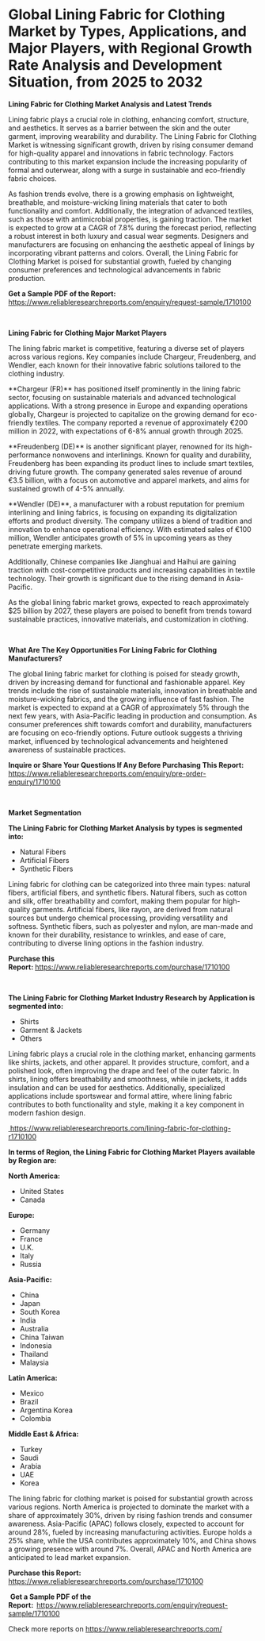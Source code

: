 <p><h1>Global Lining Fabric for Clothing Market by Types, Applications, and Major Players, with Regional Growth Rate Analysis and Development Situation, from 2025 to 2032</h1></p><p><strong>Lining Fabric for Clothing Market Analysis and Latest Trends</strong></p>
<p><p>Lining fabric plays a crucial role in clothing, enhancing comfort, structure, and aesthetics. It serves as a barrier between the skin and the outer garment, improving wearability and durability. The Lining Fabric for Clothing Market is witnessing significant growth, driven by rising consumer demand for high-quality apparel and innovations in fabric technology. Factors contributing to this market expansion include the increasing popularity of formal and outerwear, along with a surge in sustainable and eco-friendly fabric choices.</p><p>As fashion trends evolve, there is a growing emphasis on lightweight, breathable, and moisture-wicking lining materials that cater to both functionality and comfort. Additionally, the integration of advanced textiles, such as those with antimicrobial properties, is gaining traction. The market is expected to grow at a CAGR of 7.8% during the forecast period, reflecting a robust interest in both luxury and casual wear segments. Designers and manufacturers are focusing on enhancing the aesthetic appeal of linings by incorporating vibrant patterns and colors. Overall, the Lining Fabric for Clothing Market is poised for substantial growth, fueled by changing consumer preferences and technological advancements in fabric production.</p></p>
<p><strong>Get a Sample PDF of the Report:&nbsp;</strong> <a href="https://www.reliableresearchreports.com/enquiry/request-sample/1710100?utm_campaign=3057&utm_medium=2&utm_source=Github&utm_content=ia&utm_term=27032025&utm_id=lining-fabric-for-clothing">https://www.reliableresearchreports.com/enquiry/request-sample/1710100</a></p>
<p>&nbsp;</p>
<p><strong>Lining Fabric for Clothing Major Market Players</strong></p>
<p><p>The lining fabric market is competitive, featuring a diverse set of players across various regions. Key companies include Chargeur, Freudenberg, and Wendler, each known for their innovative fabric solutions tailored to the clothing industry.</p><p>**Chargeur (FR)** has positioned itself prominently in the lining fabric sector, focusing on sustainable materials and advanced technological applications. With a strong presence in Europe and expanding operations globally, Chargeur is projected to capitalize on the growing demand for eco-friendly textiles. The company reported a revenue of approximately €200 million in 2022, with expectations of 6-8% annual growth through 2025.</p><p>**Freudenberg (DE)** is another significant player, renowned for its high-performance nonwovens and interlinings. Known for quality and durability, Freudenberg has been expanding its product lines to include smart textiles, driving future growth. The company generated sales revenue of around €3.5 billion, with a focus on automotive and apparel markets, and aims for sustained growth of 4-5% annually.</p><p>**Wendler (DE)**, a manufacturer with a robust reputation for premium interlining and lining fabrics, is focusing on expanding its digitalization efforts and product diversity. The company utilizes a blend of tradition and innovation to enhance operational efficiency. With estimated sales of €100 million, Wendler anticipates growth of 5% in upcoming years as they penetrate emerging markets.</p><p>Additionally, Chinese companies like Jianghuai and Haihui are gaining traction with cost-competitive products and increasing capabilities in textile technology. Their growth is significant due to the rising demand in Asia-Pacific.</p><p>As the global lining fabric market grows, expected to reach approximately $25 billion by 2027, these players are poised to benefit from trends toward sustainable practices, innovative materials, and customization in clothing.</p></p>
<p>&nbsp;</p>
<p><strong>What Are The Key Opportunities For Lining Fabric for Clothing Manufacturers?</strong></p>
<p><p>The global lining fabric market for clothing is poised for steady growth, driven by increasing demand for functional and fashionable apparel. Key trends include the rise of sustainable materials, innovation in breathable and moisture-wicking fabrics, and the growing influence of fast fashion. The market is expected to expand at a CAGR of approximately 5% through the next few years, with Asia-Pacific leading in production and consumption. As consumer preferences shift towards comfort and durability, manufacturers are focusing on eco-friendly options. Future outlook suggests a thriving market, influenced by technological advancements and heightened awareness of sustainable practices.</p></p>
<p><strong>Inquire or Share Your Questions If Any Before Purchasing This Report:</strong> <a href="https://www.reliableresearchreports.com/enquiry/pre-order-enquiry/1710100?utm_campaign=3057&utm_medium=2&utm_source=Github&utm_content=ia&utm_term=27032025&utm_id=lining-fabric-for-clothing">https://www.reliableresearchreports.com/enquiry/pre-order-enquiry/1710100</a></p>
<p>&nbsp;</p>
<p><strong>Market Segmentation</strong></p>
<p><strong>The Lining Fabric for Clothing Market Analysis by types is segmented into:</strong></p>
<p><ul><li>Natural Fibers</li><li>Artificial Fibers</li><li>Synthetic Fibers</li></ul></p>
<p><p>Lining fabric for clothing can be categorized into three main types: natural fibers, artificial fibers, and synthetic fibers. Natural fibers, such as cotton and silk, offer breathability and comfort, making them popular for high-quality garments. Artificial fibers, like rayon, are derived from natural sources but undergo chemical processing, providing versatility and softness. Synthetic fibers, such as polyester and nylon, are man-made and known for their durability, resistance to wrinkles, and ease of care, contributing to diverse lining options in the fashion industry.</p></p>
<p><strong>Purchase this Report:&nbsp;</strong><a href="https://www.reliableresearchreports.com/purchase/1710100?utm_campaign=3057&utm_medium=2&utm_source=Github&utm_content=ia&utm_term=27032025&utm_id=lining-fabric-for-clothing">https://www.reliableresearchreports.com/purchase/1710100</a></p>
<p>&nbsp;</p>
<p><strong>The Lining Fabric for Clothing Market Industry Research by Application is segmented into:</strong></p>
<p><ul><li>Shirts</li><li>Garment & Jackets</li><li>Others</li></ul></p>
<p><p>Lining fabric plays a crucial role in the clothing market, enhancing garments like shirts, jackets, and other apparel. It provides structure, comfort, and a polished look, often improving the drape and feel of the outer fabric. In shirts, lining offers breathability and smoothness, while in jackets, it adds insulation and can be used for aesthetics. Additionally, specialized applications include sportswear and formal attire, where lining fabric contributes to both functionality and style, making it a key component in modern fashion design.</p></p>
<p><a href="https://www.reliableresearchreports.com/lining-fabric-for-clothing-r1710100?utm_campaign=3057&utm_medium=2&utm_source=Github&utm_content=ia&utm_term=27032025&utm_id=lining-fabric-for-clothing">&nbsp;https://www.reliableresearchreports.com/lining-fabric-for-clothing-r1710100</a></p>
<p><strong>In terms of Region, the Lining Fabric for Clothing Market Players available by Region are:</strong></p>
<p>
    <p> <strong> North America: </strong>
        <ul>
            <li>United States</li>
            <li>Canada</li>
        </ul>
        </p> 
    <p> <strong> Europe: </strong>
        <ul>
            <li>Germany</li>
            <li>France</li>
            <li>U.K.</li>
            <li>Italy</li>
            <li>Russia</li>
        </ul>
        </p> 
    <p> <strong> Asia-Pacific: </strong>
        <ul>
            <li>China</li>
            <li>Japan</li>
            <li>South Korea</li>
            <li>India</li>
            <li>Australia</li>
            <li>China Taiwan</li>
            <li>Indonesia</li>
            <li>Thailand</li>
            <li>Malaysia</li>
        </ul>
        </p> 
    <p> <strong> Latin America: </strong>
        <ul>
            <li>Mexico</li>
            <li>Brazil</li>
            <li>Argentina Korea</li>
            <li>Colombia</li>
        </ul>
        </p> 
    <p> <strong> Middle East & Africa: </strong>
        <ul>
            <li>Turkey</li>
            <li>Saudi</li>
            <li>Arabia</li>
            <li>UAE</li>
            <li>Korea</li>
        </ul>
    </p>
    </p>
<p><p>The lining fabric for clothing market is poised for substantial growth across various regions. North America is projected to dominate the market with a share of approximately 30%, driven by rising fashion trends and consumer awareness. Asia-Pacific (APAC) follows closely, expected to account for around 28%, fueled by increasing manufacturing activities. Europe holds a 25% share, while the USA contributes approximately 10%, and China shows a growing presence with around 7%. Overall, APAC and North America are anticipated to lead market expansion.</p></p>
<p><strong>Purchase this Report: </strong><a href="https://www.reliableresearchreports.com/purchase/1710100?utm_campaign=3057&utm_medium=2&utm_source=Github&utm_content=ia&utm_term=27032025&utm_id=lining-fabric-for-clothing">https://www.reliableresearchreports.com/purchase/1710100</a></p>
<p>&nbsp;<strong>Get a Sample PDF of the Report:&nbsp;&nbsp;</strong><a href="https://www.reliableresearchreports.com/enquiry/request-sample/1710100?utm_campaign=3057&utm_medium=2&utm_source=Github&utm_content=ia&utm_term=27032025&utm_id=lining-fabric-for-clothing">https://www.reliableresearchreports.com/enquiry/request-sample/1710100</a></p>
<p><strong></strong></p>
<p>Check more reports on <a href="https://www.reliableresearchreports.com/?utm_campaign=3057&utm_medium=2&utm_source=Github&utm_content=ia&utm_term=27032025&utm_id=lining-fabric-for-clothing">https://www.reliableresearchreports.com/</a></p>